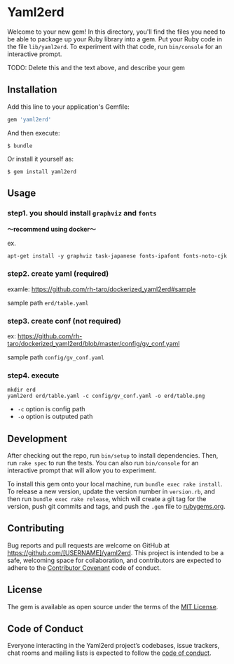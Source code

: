# Yaml2erd

Welcome to your new gem! In this directory, you'll find the files you need to be able to package up your Ruby library into a gem. Put your Ruby code in the file `lib/yaml2erd`. To experiment with that code, run `bin/console` for an interactive prompt.

TODO: Delete this and the text above, and describe your gem

## Installation

Add this line to your application's Gemfile:

```ruby
gem 'yaml2erd'
```

And then execute:

    $ bundle

Or install it yourself as:

    $ gem install yaml2erd

## Usage

### step1. you should install `graphviz` and `fonts`
**〜recommend using docker〜**

ex.

```
apt-get install -y graphviz task-japanese fonts-ipafont fonts-noto-cjk
```

### step2. create yaml (required)
examle: https://github.com/rh-taro/dockerized_yaml2erd#sample

sample path
`erd/table.yaml`

### step3. create conf (not required)
ex: https://github.com/rh-taro/dockerized_yaml2erd/blob/master/config/gv_conf.yaml

sample path
`config/gv_conf.yaml`

### step4. execute
```
mkdir erd
yaml2erd erd/table.yaml -c config/gv_conf.yaml -o erd/table.png
```

- `-c` option is config path
- `-o` option is outputed path

## Development

After checking out the repo, run `bin/setup` to install dependencies. Then, run `rake spec` to run the tests. You can also run `bin/console` for an interactive prompt that will allow you to experiment.

To install this gem onto your local machine, run `bundle exec rake install`. To release a new version, update the version number in `version.rb`, and then run `bundle exec rake release`, which will create a git tag for the version, push git commits and tags, and push the `.gem` file to [rubygems.org](https://rubygems.org).

## Contributing

Bug reports and pull requests are welcome on GitHub at https://github.com/[USERNAME]/yaml2erd. This project is intended to be a safe, welcoming space for collaboration, and contributors are expected to adhere to the [Contributor Covenant](http://contributor-covenant.org) code of conduct.

## License

The gem is available as open source under the terms of the [MIT License](https://opensource.org/licenses/MIT).

## Code of Conduct

Everyone interacting in the Yaml2erd project’s codebases, issue trackers, chat rooms and mailing lists is expected to follow the [code of conduct](https://github.com/[USERNAME]/yaml2erd/blob/master/CODE_OF_CONDUCT.md).
